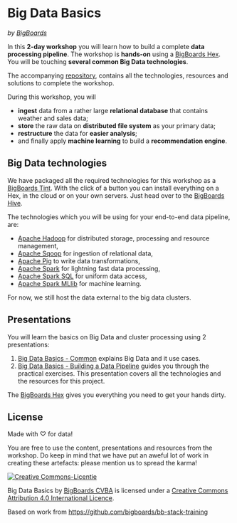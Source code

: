 # Big Data Basics

*by [BigBoards](http://bigboards.io)*

In this **2-day workshop** you will learn how to build a complete **data processing pipeline**. The workshop is **hands-on** using a [BigBoards Hex](http://bigboards.io/orderprototype). You will be touching **several common Big Data technologies**.

The accompanying [repository](https://github.com/bigboards/bb-stack-training), contains all the technologies, resources and solutions to complete the workshop.

During this workshop, you will

- **ingest** data from a rather large **relational database** that contains weather and sales data;
- **store** the raw data on **distributed file system** as your primary data;
- **restructure**&nbsp;the data for **easier analysis**;
- and finally apply **machine learning** to build a **recommendation engine**.

## Big Data technologies

We have packaged all the required technologies for this workshop as a [BigBoards Tint](http://hive.bigboards.io/#/library/stack/google-oauth2-103728492012393057640/bb-stack-training). With the click of a button you can install everything on a Hex, in the cloud or on your own servers. Just head over to the [BigBoards Hive](http://hive.bigboards.io).

The technologies which you will be using for your end-to-end data pipeline, are:

- [Apache Hadoop](https://hadoop.apache.org/) for distributed storage, processing and resource management, 
- [Apache Sqoop](http://sqoop.apache.org/) for ingestion of relational data, 
- [Apache Pig](https://pig.apache.org/) to write data transformations, 
- [Apache Spark](http://spark.apache.org/) for lightning fast data processing, 
- [Apache Spark SQL](http://spark.apache.org/sql/) for uniform data access, 
- [Apache Spark MLlib](http://spark.apache.org/mllib/) for machine learning. 

For now, we still host the data external to the big data clusters.

## Presentations 
You will learn the basics on Big Data and cluster processing using 2 presentations:

1. [Big Data Basics - Common](https://docs.google.com/presentation/d/1RqklSUIA1X6kW5UCPzgBAagf8YEV5eQhKB665Sx98_8/pub?start=false&loop=false&delayms=3000) explains Big Data and it use cases.
2. [Big Data Basics - Building a Data Pipeline](https://docs.google.com/presentation/d/1LZadkLa4bnPerLE9ckaKR4ibrQxw5PiApnHeB2I27fQ/pub?start=false&loop=false&delayms=3000) guides you through the practical exercises. This presentation covers all the technologies and the resources for this project.

The [BigBoards Hex](http://bigboards.io/orderprototype) gives you everything you need to get your hands dirty.

## License
Made with ♡ for data!

You are free to use the content, presentations and resources from the workshop. Do keep in mind that we have put an aweful lot of work in creating these artefacts: please mention us to spread the karma! 

<a rel="license" href="http://creativecommons.org/licenses/by/4.0/"><img alt="Creative Commons-Licentie" style="border-width:0" src="https://i.creativecommons.org/l/by/4.0/88x31.png" /></a>

<span xmlns:dct="http://purl.org/dc/terms/" property="dct:title">Big Data Basics</span> by <a xmlns:cc="http://creativecommons.org/ns#" href="http://bigboards.io" property="cc:attributionName" rel="cc:attributionURL">BigBoards CVBA</a> is licensed under a <a rel="license" href="http://creativecommons.org/licenses/by/4.0/">Creative Commons Attribution 4.0 International Licence</a>.

Based on work from <a xmlns:dct="http://purl.org/dc/terms/" href="https://github.com/bigboards/bb-stack-training" rel="dct:source">https://github.com/bigboards/bb-stack-training</a>
